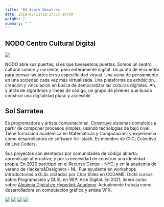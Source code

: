 ```yaml
---
title: '03 Sobre Nosotres'
date: 2019-02-11T19:27:37+10:00
weight: 2
summary: " "
---
```


## NODO Centro Cultural Digital

![](/images/nodo.png)


NODO abre sus puertas, si es que tuviesemos puertas. Somos un centro cultural común y corriente, pero enteramente digital. Un punto de encuentro para pensar las artes en su especificidad virtual. Una usina de pensamiento en una sociedad cada vez más virtualizada. Una plataforma de exhibición, creación y vinculación en busca de democratizar las culturas digitales. Ah, y atrás de algoritmos y líneas de código, un grupo de jóvenes que busca construir una digitalidad plural y accesible.


## Sol Sarratea 


Es programadora y artista computacional. Construye sistemas complejos a partir de componer procesos simples, usando tecnologías de bajo nivel.  Tiene formación académica en Matemáticas y Computación; y experiencia como desarrolladora de software full-stack.
Es miembro de CliC; Colectivo de Live Coders.
 
Sus proyectos son alentados por comunidades de código abierto; aprendizaje alternativo; y por la necesidad de construir una identidad propia.
En 2020 participó en el Recurse Center - NYC; y en la academia de verano de Hackers&Designers - NL.  Fue ayudante en workshops introductorios a GLSL dictados por Char Stiles en CODAME. Dictó cursos sobre Programación y GLSL en WIP: Arte Digital. En 2021, lideró curso sobre [Alquimia Digital en Hyperlink Academy](https://hyperlink.academy/courses/digital-alchemy/89).  Actualmente trabaja como desarrolladora en computación gráfica y artista VFX.

![](/images/sol.jpeg)
![](/images/sol.jpeg)
![](/images/sol.jpeg)
![](/images/sol.jpeg)

